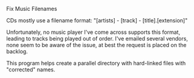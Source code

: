 Fix Music Filenames

CDs mostly use a filename format: "[artists] - [track] - [title].[extension]"

Unfortunately, no music player I've come across supports this format, leading to tracks being played out of order.  I've emailed several vendors, none seem to be aware of the issue, at best the request is placed on the backlog.

This program helps create a parallel directory with hard-linked files with "corrected" names.
